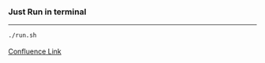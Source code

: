 <h3>Just Run in terminal</h3>
<hr/>
<code>./run.sh</code>
<br/>
<br/>
<a target="_blank" href="https://aryan920.atlassian.net/wiki/spaces/~60df7b746d06630068b4a0b4/pages/426003/Backend+.sh">Confluence Link</a>
